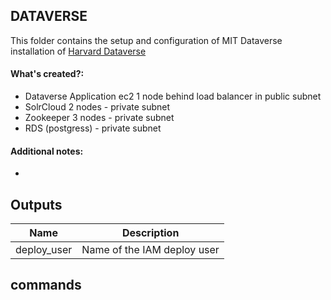 ## DATAVERSE

This folder contains the setup and configuration of MIT Dataverse installation of [Harvard Dataverse](https://dataverse.harvard.edu/)




#### What's created?:
* Dataverse Application ec2 1 node behind load balancer in public subnet
* SolrCloud 2 nodes - private subnet
* Zookeeper 3 nodes - private subnet
* RDS (postgress) - private subnet



#### Additional notes:
*

## Outputs
| Name | Description |
|------|-------------|
| deploy\_user | Name of the IAM deploy user |


## commands
